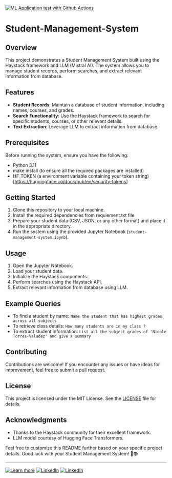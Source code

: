 [![ML Application test with Github Actions](https://github.com/TusharPatil-98/Student-Management-System/actions/workflows/main.yml/badge.svg)](https://github.com/TusharPatil-98/Student-Management-System/actions/workflows/main.yml)

# Student-Management-System

## Overview
This project demonstrates a Student Management System built using the Haystack framework and LLM (Mistral AI). The system allows you to manage student records, perform searches, and extract relevant information from database.

## Features
- **Student Records**: Maintain a database of student information, including names, courses, and grades.
- **Search Functionality**: Use the Haystack framework to search for specific students, courses, or other relevant details.
- **Text Extraction**: Leverage LLM to extract information from database.

## Prerequisites
Before running the system, ensure you have the following:
- Python 3.11
- make install (to ensure all the required packages are installed)
- HF_TOKEN (a environment variable containing your token string)[https://huggingface.co/docs/hub/en/security-tokens]

## Getting Started
1. Clone this repository to your local machine.
2. Install the required dependencies from requiement.txt file.
3. Prepare your student data (CSV, JSON, or any other format) and place it in the appropriate directory.
4. Run the system using the provided Jupyter Notebook (`student-management-system.ipynb`).

## Usage
1. Open the Jupyter Notebook.
2. Load your student data.
3. Initialize the Haystack components.
4. Perform searches using the Haystack API.
5. Extract relevant information from database using LLM.

## Example Queries
- To find a student by name: `Name the student that has highest grades across all subjects`
- To retrieve class details: `How many students are in my class ?`
- To extract student information: `List all the subject grades of 'Nicole Torres-Valadez' and give a summary`

## Contributing
Contributions are welcome! If you encounter any issues or have ideas for improvement, feel free to submit a pull request.

## License
This project is licensed under the MIT License. See the [LICENSE](LICENSE) file for details.

## Acknowledgments
- Thanks to the Haystack community for their excellent framework.
- LLM model courtesy of Hugging Face Transformers.

Feel free to customize this README further based on your specific project details. Good luck with your Student Management System! 🚀📚

---

[![Learn more](https://img.shields.io/badge/Learn_more-blue)](https://haystack.deepset.ai/tutorials)
[![LinkedIn](https://img.shields.io/badge/Connect_on_LinkedIn-blue)](https://www.linkedin.com/in/TusharPatil98/)
[![LinkedIn](https://img.shields.io/badge/My_Portfolio-blue)](https://www.linkedin.com/in/TusharPatil98/)
